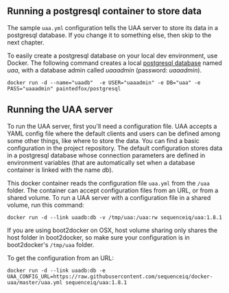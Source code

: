 ## Running a postgresql container to store data

The sample `uaa.yml` configuration tells the UAA server to store its data in a postgresql database. If you change it to something else, then skip to the next chapter.

To easily create a postgresql database on your local dev environment, use Docker. The following command creates a local [postgresql database](https://github.com/Painted-Fox/docker-postgresql) named *uaa*, with a database admin called *uaaadmin* (password: *uaaadmin*).

```
docker run -d --name="uaadb"  -e USER="uaaadmin" -e DB="uaa" -e PASS="uaaadmin" paintedfox/postgresql 
```

## Running the UAA server

To run the UAA server, first you'll need a configuration file. UAA accepts a YAML config file where the default clients and users can be defined among some other things, like where to store the data. You can find a basic configuration in the project repository. The default configuration stores data in a postgresql database whose connection parameters are defined in environment variables (that are automatically set when a database container is linked with the name *db*).

This docker container reads the configuration file `uaa.yml` from the `/uaa` folder. The container can accept configuration files from an URL, or from a shared volume. To run a UAA server with a configuration file in a shared volume, run this command:

```
docker run -d --link uaadb:db -v /tmp/uaa:/uaa:rw sequenceiq/uaa:1.8.1
```

If you are using boot2docker on OSX, host volume sharing only shares the host folder in boot2docker, so make sure your configuration is in boot2docker's `/tmp/uaa` folder.

To get the configuration from an URL:

```
docker run -d --link uaadb:db -e UAA_CONFIG_URL=https://raw.githubusercontent.com/sequenceiq/docker-uaa/master/uaa.yml sequenceiq/uaa:1.8.1
```
